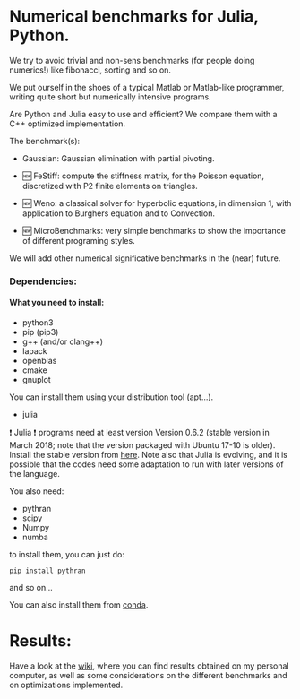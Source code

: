 
# Numerical benchmarks for Julia, Python.

We try to avoid trivial and non-sens benchmarks (for people doing
numerics!) like fibonacci, sorting and so on.

We put ourself in the shoes of a typical Matlab or Matlab-like
programmer, writing quite short but numerically intensive
programs. 

 Are Python
and Julia easy to use and efficient? We compare them with a C++
optimized implementation.

The benchmark(s):

* Gaussian:  Gaussian elimination with partial pivoting.
  
* :new: FeStiff: compute the stiffness matrix, for the Poisson equation,
  discretized with P2 finite elements on triangles.
  
* :new: Weno: a classical solver for hyperbolic equations, in
  dimension 1, with application to Burghers equation and to Convection. 

  
* :new: MicroBenchmarks: very simple benchmarks to show the importance
  of different programing styles. 


We will add other numerical significative benchmarks in the (near) future.

### Dependencies:

#### What you need to install:


- python3
- pip (pip3)
- g++ (and/or clang++)
- lapack
- openblas
- cmake
- gnuplot

You can install them using your distribution tool (apt...).

- julia

:exclamation: Julia :exclamation: programs  need at least  version Version 0.6.2 (stable
version in March 2018; note 
that the version packaged with  Ubuntu 17-10  is older). Install the stable version from
[here](https://julialang.org). Note also that Julia is evolving, and it is
possible that the codes need some adaptation to run with later
versions of the language.


You also need:

- pythran
- scipy
- Numpy
- numba

to install them,  you can just do:

```
pip install pythran
```
and so on...

You can also install them from [conda](https://conda.io/docs/).

# Results:

Have a look at the [wiki](https://github.com/Thierry-Dumont/BenchmarksPythonJuliaAndCo/wiki), where you can find results obtained on my personal
computer, as well as some considerations on the different benchmarks
and on optimizations implemented.
